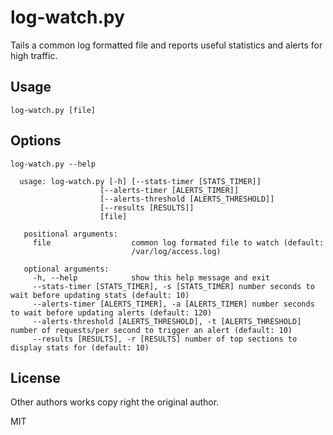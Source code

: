 # log-watch.py

Tails a common log formatted file and reports useful statistics and alerts for high traffic.

## Usage

`log-watch.py [file]`

## Options

```
log-watch.py --help

  usage: log-watch.py [-h] [--stats-timer [STATS_TIMER]]
                    [--alerts-timer [ALERTS_TIMER]]
                    [--alerts-threshold [ALERTS_THRESHOLD]]
                    [--results [RESULTS]]
                    [file]

   positional arguments:
     file                  common log formated file to watch (default:
                           /var/log/access.log)

   optional arguments:
     -h, --help            show this help message and exit
     --stats-timer [STATS_TIMER], -s [STATS_TIMER] number seconds to wait before updating stats (default: 10)
     --alerts-timer [ALERTS_TIMER], -a [ALERTS_TIMER] number seconds to wait before updating alerts (default: 120)
     --alerts-threshold [ALERTS_THRESHOLD], -t [ALERTS_THRESHOLD] number of requests/per second to trigger an alert (default: 10)
     --results [RESULTS], -r [RESULTS] number of top sections to display stats for (default: 10)
```

## License

Other authors works copy right the original author.

MIT
